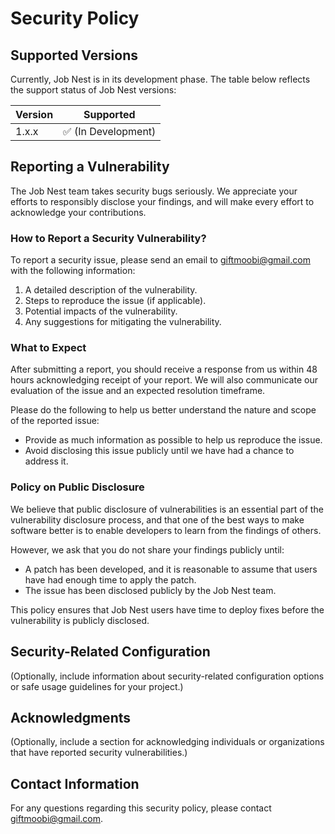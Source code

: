 # Security Policy

## Supported Versions

Currently, Job Nest is in its development phase. The table below reflects the support status of Job Nest versions:

| Version | Supported                           |
| ------- | ----------------------------------- |
| 1.x.x   | :white_check_mark: (In Development) |

## Reporting a Vulnerability

The Job Nest team takes security bugs seriously. We appreciate your efforts to responsibly disclose your findings, and will make every effort to acknowledge your contributions.

### How to Report a Security Vulnerability?

To report a security issue, please send an email to <giftmoobi@gmail.com> with the following information:

1. A detailed description of the vulnerability.
2. Steps to reproduce the issue (if applicable).
3. Potential impacts of the vulnerability.
4. Any suggestions for mitigating the vulnerability.

### What to Expect

After submitting a report, you should receive a response from us within 48 hours acknowledging receipt of your report. We will also communicate our evaluation of the issue and an expected resolution timeframe.

Please do the following to help us better understand the nature and scope of the reported issue:

- Provide as much information as possible to help us reproduce the issue.
- Avoid disclosing this issue publicly until we have had a chance to address it.

### Policy on Public Disclosure

We believe that public disclosure of vulnerabilities is an essential part of the vulnerability disclosure process, and that one of the best ways to make software better is to enable developers to learn from the findings of others.

However, we ask that you do not share your findings publicly until:

- A patch has been developed, and it is reasonable to assume that users have had enough time to apply the patch.
- The issue has been disclosed publicly by the Job Nest team.

This policy ensures that Job Nest users have time to deploy fixes before the vulnerability is publicly disclosed.

## Security-Related Configuration

(Optionally, include information about security-related configuration options or safe usage guidelines for your project.)

## Acknowledgments

(Optionally, include a section for acknowledging individuals or organizations that have reported security vulnerabilities.)

## Contact Information

For any questions regarding this security policy, please contact <giftmoobi@gmail.com>.
